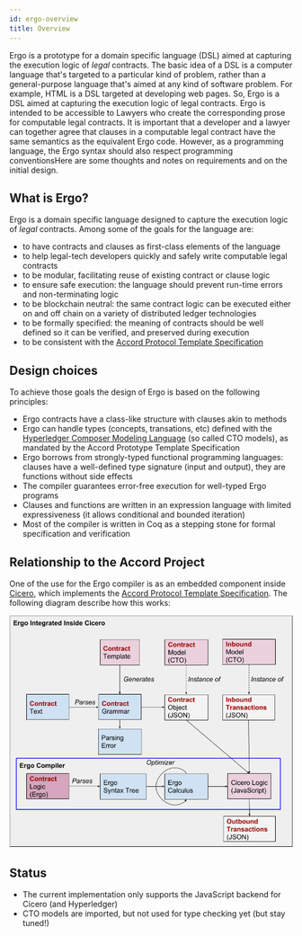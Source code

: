 ```yaml
---
id: ergo-overview
title: Overview
---
```


Ergo is a prototype for a domain specific language (DSL) aimed at capturing the execution logic of *legal* contracts. The basic idea of a DSL is a computer language that's targeted to a particular kind of problem, rather than a general-purpose language that's aimed at any kind of software problem. For example, HTML is a DSL targeted at developing web pages. So, Ergo is a DSL aimed at capturing the execution logic of legal contracts. Ergo is intended to be accessible to Lawyers who create the corresponding prose for computable legal contracts. It is important that a developer and a lawyer can together agree that clauses in a computable legal contract have the same semantics as the equivalent Ergo code. However, as a programming language, the Ergo syntax should also respect programming conventionsHere are some thoughts and notes on requirements and on the
initial design.

## What is Ergo?

Ergo is a domain specific language designed to capture the execution
logic of *legal* contracts. Among some of the goals for the language
are:
- to have contracts and clauses as first-class elements of the language
- to help legal-tech developers quickly and safely write computable legal contracts
- to be modular, facilitating reuse of existing contract or clause logic
- to ensure safe execution: the language should prevent run-time errors and non-terminating logic
- to be blockchain neutral: the same contract logic can be executed either on and off chain on a variety of distributed ledger technologies
- to be formally specified: the meaning of contracts should be well defined so it can be verified, and preserved during execution
- to be consistent with the [Accord Protocol Template Specification](https://docs.google.com/document/d/1UacA_r2KGcBA2D4voDgGE8jqid-Uh4Dt09AE-shBKR0)

## Design choices

To achieve those goals the design of Ergo is based on the following
principles:

- Ergo contracts have a class-like structure with clauses akin to methods
- Ergo can handle types (concepts, transations, etc) defined with the [Hyperledger Composer Modeling Language](https://hyperledger.github.io/composer/latest/reference/cto_language) (so called CTO models), as mandated by the Accord Prototype Template Specification
- Ergo borrows from strongly-typed functional programming languages: clauses have a well-defined type signature (input and output), they are functions without side effects
- The compiler guarantees error-free execution for well-typed Ergo programs
- Clauses and functions are written in an expression language with limited expressiveness (it allows conditional and bounded iteration)
- Most of the compiler is written in Coq as a stepping stone for formal specification and verification

## Relationship to the Accord Project

One of the use for the Ergo compiler is as an embedded component
inside [Cicero](https://github.com/accordproject/cicero), which
implements the [Accord Protocol Template
Specification](https://docs.google.com/document/d/1UacA_r2KGcBA2D4voDgGE8jqid-Uh4Dt09AE-shBKR0).
The following diagram describe how this works:

![Ergo Cicero](./ergoincicero.png)

## Status

- The current implementation only supports the JavaScript backend for Cicero (and Hyperledger)
- CTO models are imported, but not used for type checking yet (but stay tuned!)

